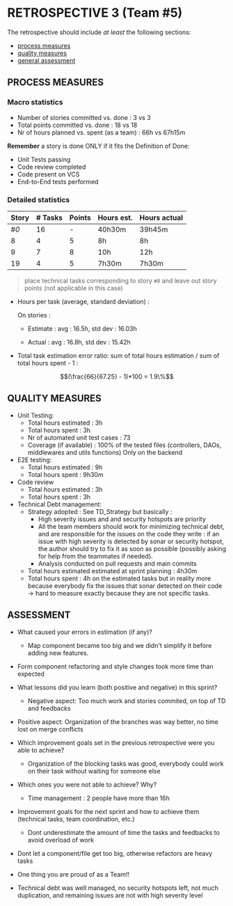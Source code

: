 # RETROSPECTIVE 3 (Team #5)

The retrospective should include _at least_ the following
sections:

-   [process measures](#process-measures)
-   [quality measures](#quality-measures)
-   [general assessment](#assessment)

## PROCESS MEASURES

### Macro statistics

-   Number of stories committed vs. done : 3 vs 3
-   Total points committed vs. done : 18 vs 18
-   Nr of hours planned vs. spent (as a team) : 66h vs 67h15m

**Remember** a story is done ONLY if it fits the Definition of Done:

-   Unit Tests passing
-   Code review completed
-   Code present on VCS
-   End-to-End tests performed

### Detailed statistics

| Story | # Tasks | Points | Hours est. | Hours actual |
| ----- | ------- | ------ | ---------- | ------------ |
| _#0_  | 16      | -      | 40h30m     | 39h45m       |
| 8     | 4       | 5      | 8h         | 8h           |
| 9     | 7       | 8      | 10h        | 12h          |
| 19    | 4       | 5      | 7h30m      | 7h30m        |

> place technical tasks corresponding to story `#0` and leave out story points (not applicable in this case)

-   Hours per task (average, standard deviation) :

    On stories :

    -   Estimate : avg : 16.5h, std dev : 16.03h

    -   Actual : avg : 16.8h, std dev : 15.42h

-   Total task estimation error ratio: sum of total hours estimation / sum of total hours spent - 1 :

$$(\frac{66}{67.25} - 1)*100 = 1.9\%$$

## QUALITY MEASURES

-   Unit Testing:
    -   Total hours estimated : 3h
    -   Total hours spent : 3h
    -   Nr of automated unit test cases : 73
    -   Coverage (if available) : 100% of the tested files (controllers, DAOs, middlewares and utils functions) Only on the backend
-   E2E testing:
    -   Total hours estimated : 9h
    -   Total hours spent : 9h30m
-   Code review
    -   Total hours estimated : 3h
    -   Total hours spent : 3h
-   Technical Debt management:
    -   Strategy adopted : See TD_Strategy but basically :
        -   High severity issues and and security hotspots are priority
        -   All the team members should work for minimizing technical debt, and are responsible for the issues on the code they write : if an issue with high severity is detected by sonar or security hotspot, the author should try to fix it as soon as possible (possibly asking for help from the teammates if needed).
        -   Analysis conducted on pull requests and main commits
    -   Total hours estimated estimated at sprint planning : 4h30m
    -   Total hours spent : 4h on the estimated tasks but in reality more because everybody fix the issues that sonar detected on their code -> hard to measure exactly because they are not specific tasks.

## ASSESSMENT

-   What caused your errors in estimation (if any)?

    -   Map component became too big and we didn't simplify it before adding new features.

-   Form component refactoring and style changes took more time than expected

-   What lessons did you learn (both positive and negative) in this sprint?

    -   Negative aspect: Too much work and stories commited, on top of TD and feedbacks

-   Positive aspect: Organization of the branches was way better, no time lost on merge conflicts

-   Which improvement goals set in the previous retrospective were you able to achieve?

    -   Organization of the blocking tasks was good, everybody could work on their task without waiting for someone else

-   Which ones you were not able to achieve? Why?

    -   Time management : 2 people have more than 16h

-   Improvement goals for the next sprint and how to achieve them (technical tasks, team coordination, etc.)

    -   Dont underestimate the amount of time the tasks and feedbacks to avoid overload of work

-   Dont let a component/file get too big, otherwise refactors are heavy tasks

-   One thing you are proud of as a Team!!
-   Technical debt was well managed, no security hotspots left, not much duplication, and remaining issues are not with high severity level
